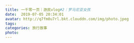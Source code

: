 ```yaml
---
title: 一千零一页｜游民vlog#2｜罗马尼亚女孩
date:  2019-07-05 20:34:01
avatar: http://q7fm0u7rl.bkt.clouddn.com/img/photo.jpeg
tags: 
categories: 旅行故事
photo: 
---
```


